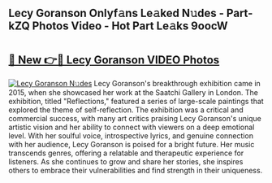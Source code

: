 ## Lecy Goranson Onlyf𝚊ns Le𝚊ked N𝚞des - Part-kZQ Photos Video - Hot Part Le𝚊ks 9oocW

# <h2><a href="http://ac50748.deff.icu/?id=Lecy+Goranson">🔗 New 👉🔴 Lecy Goranson VIDEO Photos</a></h2>

[![Lecy Goranson N𝚞des](https://i.imgur.com/rIISA9y.gif)](http://ac50748.deff.icu/?id=Lecy+Goranson)
Lecy Goranson's breakthrough exhibition came in 2015, when she showcased her work at the Saatchi Gallery in London. The exhibition, titled "Reflections," featured a series of large-scale paintings that explored the theme of self-reflection. The exhibition was a critical and commercial success, with many art critics praising Lecy Goranson's unique artistic vision and her ability to connect with viewers on a deep emotional level. With her soulful voice, introspective lyrics, and genuine connection with her audience, Lecy Goranson is poised for a bright future. Her music transcends genres, offering a relatable and therapeutic experience for listeners. As she continues to grow and share her stories, she inspires others to embrace their vulnerabilities and find strength in their uniqueness.
